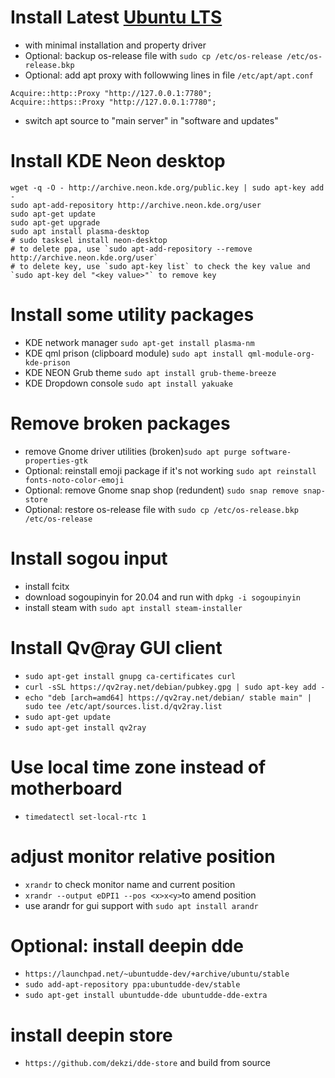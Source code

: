 # Install Latest [Ubuntu LTS](https://ubuntu.com/download/desktop)
- with minimal installation and property driver
- Optional: backup os-release file with `sudo cp /etc/os-release /etc/os-release.bkp`
- Optional: add apt proxy with followwing lines in file `/etc/apt/apt.conf`
```
Acquire::http::Proxy "http://127.0.0.1:7780";
Acquire::https::Proxy "http://127.0.0.1:7780";
```
- switch apt source to "main server" in "software and updates"

# Install KDE Neon desktop
```
wget -q -O - http://archive.neon.kde.org/public.key | sudo apt-key add -
sudo apt-add-repository http://archive.neon.kde.org/user
sudo apt-get update
sudo apt-get upgrade
sudo apt install plasma-desktop
# sudo tasksel install neon-desktop
# to delete ppa, use `sudo apt-add-repository --remove http://archive.neon.kde.org/user`
# to delete key, use `sudo apt-key list` to check the key value and `sudo apt-key del "<key value>"` to remove key
```
# Install some utility packages
- KDE network manager `sudo apt-get install plasma-nm`
- KDE qml prison (clipboard module) `sudo apt install qml-module-org-kde-prison`
- KDE NEON Grub theme `sudo apt install grub-theme-breeze`
- KDE Dropdown console `sudo apt install yakuake`

# Remove broken packages
- remove Gnome driver utilities (broken)`sudo apt purge software-properties-gtk`
- Optional: reinstall emoji package if it's not working `sudo apt reinstall fonts-noto-color-emoji`
- Optional: remove Gnome snap shop (redundent) `sudo snap remove snap-store`
- Optional: restore os-release file with `sudo cp /etc/os-release.bkp /etc/os-release`

# Install sogou input
- install fcitx
- download sogoupinyin for 20.04 and run with `dpkg -i sogoupinyin`
- install steam with `sudo apt install steam-installer`

# Install Qv@ray GUI client
- `sudo apt-get install gnupg ca-certificates curl`
- `curl -sSL https://qv2ray.net/debian/pubkey.gpg | sudo apt-key add -`
- `echo "deb [arch=amd64] https://qv2ray.net/debian/ stable main" | sudo tee /etc/apt/sources.list.d/qv2ray.list`
- `sudo apt-get update`
- `sudo apt-get install qv2ray`

# Use local time zone instead of motherboard
- `timedatectl set-local-rtc 1`

# adjust monitor relative position
- `xrandr` to check monitor name and current position
- `xrandr --output eDPI1 --pos <x>x<y>`to amend position
- use arandr for gui support with `sudo apt install arandr`

# Optional: install deepin dde
- `https://launchpad.net/~ubuntudde-dev/+archive/ubuntu/stable`
- `sudo add-apt-repository ppa:ubuntudde-dev/stable`
- `sudo apt-get install ubuntudde-dde ubuntudde-dde-extra`

# install deepin store
- `https://github.com/dekzi/dde-store` and build from source
